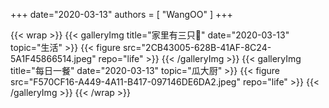 +++
date="2020-03-13"
authors = [
    "WangOO"
]
+++    

{{< wrap >}}
    {{< galleryImg title="家里有三只🐷" date="2020-03-13" topic="生活" >}}
        {{< figure src="2CB43005-628B-41AF-8C24-5A1F45866514.jpeg" repo="life" >}}
    {{< /galleryImg >}}
    {{< galleryImg title="每日一餐" date="2020-03-13" topic="瓜大厨" >}}
        {{< figure src="F570CF16-A449-4A11-B417-097146DE6DA2.jpeg" repo="life" >}}
    {{< /galleryImg >}}
{{< /wrap >}}
